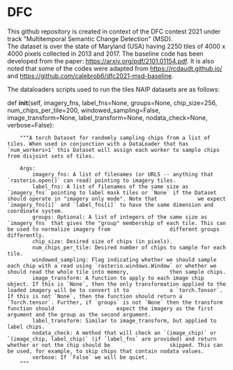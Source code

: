 # DFC
This github repository is created in context of the DFC contest 2021 under track "Multitemporal Semantic Change Detection" (MSD).  
The dataset is over the state of Maryland (USA) having 2250 tiles of 4000 x 4000 pixels collected in 2013 and 2017.
The baseline code has been developed from the paper: https://arxiv.org/pdf/2101.01154.pdf. It is also noted that some of the codes were adapted from https://rcdaudt.github.io/ and https://github.com/calebrob6/dfc2021-msd-baseline.

The dataloaders scripts used to run the tiles NAIP datasets are as follows:

def __init__(self, imagery_fns, label_fns=None, groups=None, chip_size=256, num_chips_per_tile=200, windowed_sampling=False, image_transform=None, label_transform=None, nodata_check=None, verbose=False):

        """A torch Dataset for randomly sampling chips from a list of tiles. When used in conjunction with a DataLoader that has `num_workers>1` this Dataset will assign each worker to sample chips from disjoint sets of tiles.
        
        Args:
            imagery_fns: A list of filenames (or URLS -- anything that `rasterio.open()` can read) pointing to imagery tiles.
            label_fns: A list of filenames of the same size as `imagery_fns` pointing to label mask tiles or `None` if the Dataset should operate in "imagery only mode". Note that             we expect `imagery_fns[i]` and `label_fns[i]` to have the same dimension and coordinate system.
            groups: Optional: A list of integers of the same size as `imagery_fns` that gives the "group" membership of each tile. This can be used to normalize imagery from                   different groups differently.
            chip_size: Desired size of chips (in pixels).
            num_chips_per_tile: Desired number of chips to sample for each tile.
            windowed_sampling: Flag indicating whether we should sample each chip with a read using `rasterio.windows.Window` or whether we should read the whole tile into memory,             then sample chips.
            image_transform: A function to apply to each image chip object. If this is `None`, then the only transformation applied to the loaded imagery will be to convert it to             a `torch.Tensor`. If this is not `None`, then the function should return a `Torch.tensor`. Further, if `groups` is not `None` then the transform function should                    expect the imagery as the first argument and the group as the second argument.
            label_transform: Similar to image_transform, but applied to label chips.
            nodata_check: A method that will check an `(image_chip)` or `(image_chip, label_chip)` (if `label_fns` are provided) and return whether or not the chip should be                   skipped. This can be used, for example, to skip chips that contain nodata values.
            verbose: If `False` we will be quiet.
        """
